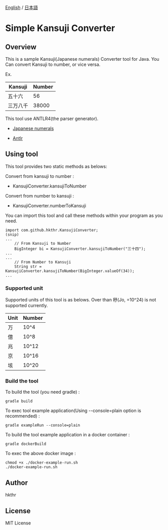 [English](https://github.com/hkthr/kansuji-converter/) / [日本語](README.ja.md)

# Simple Kansuji Converter

## Overview
This is a sample Kansuji(Japanese numerals) Converter tool for Java. You Can convert Kansuji to number, or vice versa.

Ex.

Kansuji  | Number
------------- | -------------
五十六  | 56
三万八千  | 38000

This tool use ANTLR4(the parser generator).

- [Japanese numerals](https://en.wikipedia.org/wiki/Japanese_numerals)

- [Antlr](https://www.antlr.org/)

## Using tool

This tool provides two static methods as belows:

Convert from kansuji to number :
- KansujiConverter.kansujiToNumber

Convert from number to kansuji :
- KansujiConverter.numberToKansuji

You can import this tool and call these methods within your program as you need.

```
import com.github.hkthr.KansujiConverter;
(snip)
...
    // From Kansuji to Number
    BigInteger bi = KansujiConverter.kansujiToNumber("三十四");
...
...
    // From Number to Kansuji
    String str = KansujiConverter.kansujiToNumber(BigInteger.valueOf(34));
...
```

### Supported unit
Supported units of this tool is as belows. Over than 𥝱(Jo, =10^24) is not supported currently.

Unit  | Number
------------- | -------------
万  | 10^4
億  | 10^8
兆  | 10^12
京  | 10^16
垓  | 10^20

### Build the tool
To build the tool (you need gradle) :

```
gradle build
```

To exec tool example application(Using --console=plain option is recommended) :

```
gradle exampleRun --console=plain
```

To build the tool example application in a docker container :
```
gradle dockerBuild
```

To exec the above docker image :
```
chmod +x ./docker-example-run.sh
./docker-example-run.sh
```

## Author
hkthr

## License
MIT License

